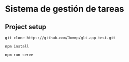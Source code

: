 # Sistema de gestión de tareas

## Project setup
```
git clone https://github.com/Jommp/gli-app-test.git
```
```
npm install
```
```
npm run serve
```

